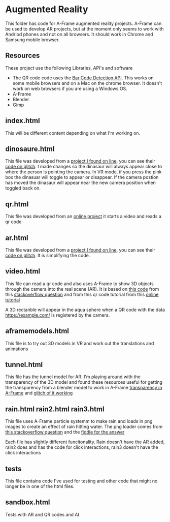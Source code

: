 # Augmented Reality
This folder has code for A-Frame augmented reality projects. 
A-Frame can be used to develop AR projects, but at the moment only seems to work with Andriod phones and not on all browsers. It should work in Chrome and Samsung mobile browser.

## Resources
These project use the following Libraries, API's and software

- The QR code code uses the [Bar Code Detection API](https://developer.mozilla.org/en-US/docs/Web/API/Barcode_Detection_API). This works on some mobile browsers and on a Mac on the chrome browser. It doesn't work on web browsers if you are using a Windows OS.
- A-Frame
- Blender
- Gimp

## index.html
This will be different content depending on what I'm working on.

## dinosaure.html
This file was developed from a [project I found on line](https://aframe.io/blog/webxr-ar-module/), you can see their [code on glitch](https://glitch.com/edit/#!/xr-spinosaurus?path=style.css%3A1%3A0). I made changes so the dinasaur will always appear close to where the person is pointing the camera. In VR mode, if you press the pink box the dinasuar will toggle to appear or disappear. If the camera postion has moved the dinasaur will appear near the new camera position when toggled back on.

## qr.html
This file was developed from an [online project](https://itnext.io/creating-a-real-time-qr-code-scanner-with-vanilla-javascript-part-1-2-creating-the-scanner-a8934ee8f614) it starts a video and reads a qr code

## ar.html
This file was developed from a [project I found on line](https://aframe.io/blog/webxr-ar-module/), you can see their [code on glitch](https://glitch.com/edit/#!/xr-spinosaurus?path=style.css%3A1%3A0). It is simplifying the code.

## video.html
This file can read a qr code and also uses A-Frame to show 3D objects through the camera into the real scene (AR). It is based on [this code](https://glitch.com/edit/#!/stack-57493298) from this [stackoverflow question](https://stackoverflow.com/questions/57493298/a-frame-with-device-camera-how-to-see-video-behind-the-a-scene) and from this qr code tutorial from this [online tutorial](https://itnext.io/creating-a-real-time-qr-code-scanner-with-vanilla-javascript-part-1-2-creating-the-scanner-a8934ee8f614)

A 3D rectanble will appear in the aqua sphere when a QR code with the data https://example.com/ is registered by the camera.


## aframemodels.html
This file is to try out 3D models in VR and work out the translations and animations

## tunnel.html
This file has the tunnel model for AR. I'm playing around with the transparency of the 3D model and found these resources useful for getting the transparency from a blender model to work in A-Frame [transparency in A-Frame](https://stackoverflow.com/questions/62236739/a-frame-ignoring-3d-models-slightly-transparent-materials) and [glitch of it working](https://aframe-transparent-material.glitch.me/)

## rain.html rain2.html rain3.html
This file uses A-Frame particle systemm to make rain and loads in png images to create an effect of rain hitting water. The png loader comes from [this stackoverflow question](https://stackoverflow.com/questions/58113667/animating-a-series-of-png-images-in-a-frame-ar-js) and the [fiddle for the answer](https://jsfiddle.net/Lwtzjnk9/1/)

Each file has slightly different funcitonality. Rain doesn't have the AR added, rain2 does and has the code for click interactions, rain3 doesn't have the click interactions
## tests
This file contains code I've used for testing and other code that might no longer be in one of the html files.

## sandbox.html
Tests with AR and QR codes and AI